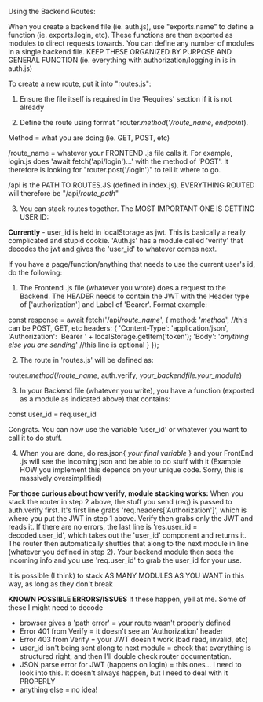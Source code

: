 Using the Backend Routes:

When you create a backend file (ie. auth.js), use "exports.name" to define a function (ie. exports.login, etc). These functions are then exported as modules to direct requests towards. You can define any number of modules in a single backend file. KEEP THESE ORGANIZED BY PURPOSE AND GENERAL FUNCTION (ie. everything with authorization/logging in is in auth.js)

To create a new route, put it into "routes.js":
1. Ensure the file itself is required in the 'Requires' section if it is not already

2. Define the route using format "router.*method*('*/route_name*, *endpoint*). 

Method = what you are doing (ie. GET, POST, etc)

/route_name = whatever your FRONTEND .js file calls it. For example, login.js does 'await fetch('api/login')...' with the method of 'POST'. It therefore is looking for "router.post('/login')" to tell it where to go. 

/api is the PATH TO ROUTES.JS (defined in index.js). EVERYTHING ROUTED will therefore be "/api/*route_path*"

3. You can stack routes together. The MOST IMPORTANT ONE IS GETTING USER ID:

**Currently** - user_id is held in localStorage as jwt. This is basically a really complicated and stupid cookie. 'Auth.js' has a module called 'verify' that decodes the jwt and gives the 'user_id' to whatever comes next.

If you have a page/function/anything that needs to use the current user's id, do the following:

1. The Frontend .js file (whatever you wrote) does a request to the Backend. The HEADER needs to contain the JWT with the Header type of ['authorization'] and Label of 'Bearer'. Format example:

const response = await fetch('/api/*route_name*', {
method: '*method*', //this can be POST, GET, etc
headers: {
    'Content-Type': 'application/json',
    'Authorization': 'Bearer ' + localStorage.getItem('token');
    'Body': '*anything else you are sending*' //this line is optional
}
});

2. The route in 'routes.js' will be defined as:

router.*method*(/*route_name*, auth.verify, *your_backendfile.your_module*)

3. In your Backend file (whatever you write), you have a function (exported as a module as indicated above) that contains:

const user_id = req.user_id

Congrats. You can now use the variable 'user_id' or whatever you want to call it to do stuff.

4. When you are done, do res.json{ *your final variable* } and your FrontEnd .js will see the incoming json and be able to do stuff with it (Example HOW you implement this depends on your unique code. Sorry, this is massively oversimplified)

**For those curious about how verify, module stacking works:**
When you stack the router in step 2 above, the stuff you send (req) is passed to auth.verify first. It's first line grabs 'req.headers['Authorization']', which is where you put the JWT in step 1 above. Verify then grabs only the JWT and reads it. If there are no errors, the last line is 'res.user_id = decoded.user_id', which takes out the 'user_id' component and returns it. The router then automatically shuttles that along to the next module in line (whatever you defined in step 2). Your backend module then sees the incoming info and you use 'req.user_id' to grab the user_id for your use.

It is possible (I think) to stack AS MANY MODULES AS YOU WANT in this way, as long as they don't break

**KNOWN POSSIBLE ERRORS/ISSUES**
If these happen, yell at me. Some of these I might need to decode
- browser gives a 'path error' = your route wasn't properly defined
- Error 401 from Verify = it doesn't see an 'Authorization' header
- Error 403 from Verify = your JWT doesn't work (bad read, invalid, etc)
- user_id isn't being sent along to next module = check that everything is structured right, and then I'll double check router documentation.
- JSON parse error for JWT (happens on login) = this ones... I need to look into this. It doesn't always happen, but I need to deal with it PROPERLY
- anything else = no idea!